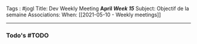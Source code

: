 Tags : #jogl 
Title: Dev Weekly Meeting **April *Week 15***
Subject: Objectif de la semaine
Associations: 
When: [[2021-05-10 - Weekly meetings]]

---
### Todo's #TODO 



